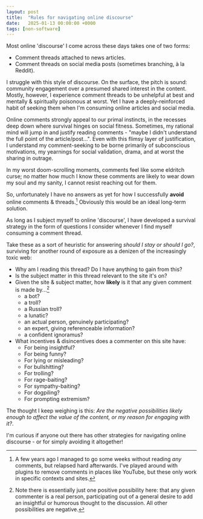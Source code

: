 ```yaml
---
layout: post
title:  "Rules for navigating online discourse"
date:   2025-01-13 00:00:00 +0000
tags: [non-software]
---
```


Most online 'discourse' I come across these days takes one of two forms:
- Comment threads attached to news articles.
- Comment threads on social media posts (sometimes branching, à la Reddit).

I struggle with this style of discourse. On the surface, the pitch is sound: community engagement over a presumed shared interest in the content. Mostly, however, I experience comment threads to be unhelpful at best and mentally & spiritually poisonous at worst. Yet I have a deeply-reinforced habit of seeking them when I'm consuming online articles and social media.

Online comments strongly appeal to our primal instincts, in the recesses deep down where survival hinges on social fitness. Sometimes, my rational mind will jump in and justify reading comments - "maybe I didn't understand the full point of the article/post...". Even with this flimsy layer of justification, I understand my comment-seeking to be borne primarily of subconscious motivations, my yearnings for social validation, drama, and at worst the sharing in outrage.

In my worst doom-scrolling moments, comments feel like some eldritch curse; no matter how much I know these comments are likely to wear down my soul and my sanity, I cannot resist reaching out for them. 

So, unfortunately I have no answers as yet for how I successfully **avoid** online comments & threads.[^1] Obviously this would be an ideal long-term solution.

As long as I subject myself to online 'discourse', I have developed a survival strategy in the form of questions I consider whenever I find myself consuming a comment thread. 

Take these as a sort of heuristic for answering *should I stay or should I go?*, surviving for another round of exposure as a denizen of the increasingly toxic web:

- Why am I reading this thread? Do I have anything to gain from this?
- Is the subject matter in this thread relevant to the site it's on?
- Given the site & subject matter, how **likely** is it that any given comment is made by...[^2] 
  - a bot?
  - a troll?
  - a Russian troll?
  - a lunatic?
  - an actual person, genuinely participating?
  - an expert, giving referenceable information?
  - a confident ignoramus?
- What incentives & disincentives does a commenter on this site have:
  - For being insightful?
  - For being funny?
  - For lying or misleading?
  - For bullshitting?
  - For trolling?
  - For rage-baiting?
  - For sympathy-baiting?
  - For dogpiling?
  - For prompting extremism?

The thought I keep weighing is this: *Are the negative possibilities likely enough to affect the value of the content, or my reason for engaging with it?*.

I'm curious if anyone out there has other strategies for navigating online discourse - or for simply avoiding it altogether!

[^1]: A few years ago I managed to go some weeks without reading *any* comments, but relapsed hard afterwards. I've played around with plugins to remove comments in places like YouTube, but these only work in specific contexts and sites.

[^2]: Note there is essentially just one positive possibility here: that any given commenter is a real person, participating out of a general desire to add an insightful or humorous thought to the discussion. All other possibilities are negative.
